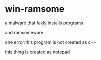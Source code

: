 # win-ramsome
a malware that fakly installs programs

and ramsomeware

one error:this program is not created as c++

this thing is created as notepad
